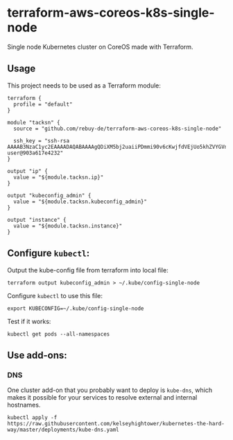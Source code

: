 # terraform-aws-coreos-k8s-single-node

Single node Kubernetes cluster on CoreOS made with Terraform.

## Usage

This project needs to be used as a Terraform module:

```hcl
terraform {
  profile = "default"
}

module "tacksn" {
  source = "github.com/rebuy-de/terraform-aws-coreos-k8s-single-node"

  ssh_key = "ssh-rsa AAAAB3NzaC1yc2EAAAADAQABAAAAgQDiXM5bj2uaiiPDmmi90v6cKwjfdVEjUo5khZVYGVn8ur1d8LGV1pKZ0w/WX2E9KhuI9V4UIlbZfZxk4WzkCEMMfa6Yum8x4ZGnmUGc5QLOhWkSpPi5k2rhcrviAOI6WYhzEhJV0Pna54xNcW3jUGR5Y2FvytNnsookEVMK6zm68Q== user@903a617e4232"
}

output "ip" {
  value = "${module.tacksn.ip}"
}

output "kubeconfig_admin" {
  value = "${module.tacksn.kubeconfig_admin}"
}

output "instance" {
  value = "${module.tacksn.instance}"
}
```

## Configure `kubectl`:

Output the kube-config file from terraform into local file:
```
terraform output kubeconfig_admin > ~/.kube/config-single-node
```

Configure `kubectl` to use this file:
```
export KUBECONFIG=~/.kube/config-single-node
```

Test if it works:
```
kubectl get pods --all-namespaces
```

## Use add-ons:

### DNS

One cluster add-on that you probably want to deploy is `kube-dns`, which makes it possible for your services to resolve external and internal hostnames.

```
kubectl apply -f
https://raw.githubusercontent.com/kelseyhightower/kubernetes-the-hard-way/master/deployments/kube-dns.yaml
```
